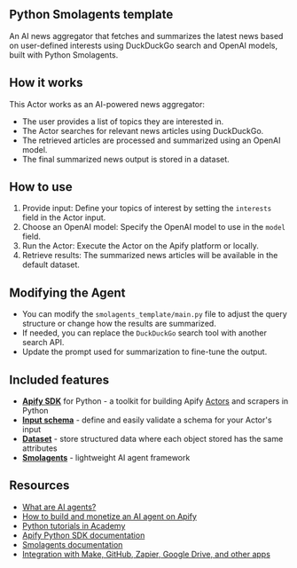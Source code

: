 ## Python Smolagents template

An AI news aggregator that fetches and summarizes the latest news based on user-defined interests using DuckDuckGo search and OpenAI models, built with Python Smolagents.

## How it works

This Actor works as an AI-powered news aggregator:
- The user provides a list of topics they are interested in.
- The Actor searches for relevant news articles using DuckDuckGo.
- The retrieved articles are processed and summarized using an OpenAI model.
- The final summarized news output is stored in a dataset.

## How to use

1. Provide input: Define your topics of interest by setting the `interests` field in the Actor input.
2. Choose an OpenAI model: Specify the OpenAI model to use in the `model` field.
3. Run the Actor: Execute the Actor on the Apify platform or locally.
4. Retrieve results: The summarized news articles will be available in the default dataset.

## Modifying the Agent

- You can modify the `smolagents_template/main.py` file to adjust the query structure or change how the results are summarized.
- If needed, you can replace the `DuckDuckGo` search tool with another search API.
- Update the prompt used for summarization to fine-tune the output.

## Included features

- **[Apify SDK](https://docs.apify.com/sdk/python/)** for Python - a toolkit for building Apify [Actors](https://apify.com/actors) and scrapers in Python
- **[Input schema](https://docs.apify.com/platform/actors/development/input-schema)** - define and easily validate a schema for your Actor's input
- **[Dataset](https://docs.apify.com/sdk/python/docs/concepts/storages#working-with-datasets)** - store structured data where each object stored has the same attributes
- **[Smolagents](https://huggingface.co/docs/smolagents/index)** - lightweight AI agent framework

## Resources

- [What are AI agents?](https://blog.apify.com/what-are-ai-agents/)
- [How to build and monetize an AI agent on Apify](https://blog.apify.com/how-to-build-an-ai-agent/)
- [Python tutorials in Academy](https://docs.apify.com/academy/python)
- [Apify Python SDK documentation](https://docs.apify.com/sdk/python/)
- [Smolagents documentation](https://huggingface.co/docs/smolagents/index)
- [Integration with Make, GitHub, Zapier, Google Drive, and other apps](https://apify.com/integrations)

